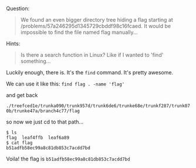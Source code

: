 Question:
>We found an even bigger directory tree hiding a flag starting at /problems/57a246295d1345729cbddf98c16fcaed. It would be impossible to find the file named flag manually...

Hints:
>Is there a search function in Linux? Like if I wanted to 'find' something...

Luckily enough, there is. It's the `find` command. It's pretty awesome.

We can use it like this:
`find flag . -name 'flag'`

and get back 

`./treefced1e/trunka090/trunk957d/trunk6de6/trunke68e/trunkf287/trunk070b/trunke47a/branch4c77/flag`

so now we just cd to that path...

```
$ ls               
flag  leaf4ffb  leaf6a89                                    
$ cat flag         
b51adfb58ec99a8c81db853c7acdd7bd
```

Voila! the flag is `b51adfb58ec99a8c81db853c7acdd7bd`
